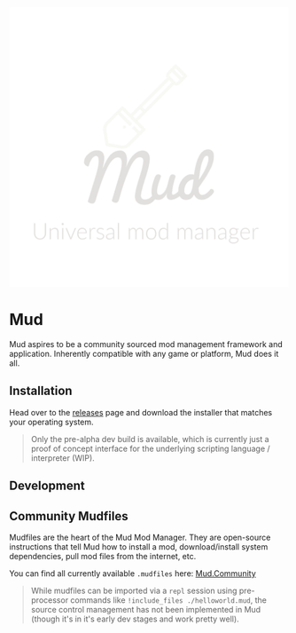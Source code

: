 ![logo](static/images/Mud_full_transparent_scaled_gw.png)

# Mud
Mud aspires to be a community sourced mod management framework and application. Inherently compatible with any game or platform, Mud does it all.



## Installation
Head over to the [releases](https://github.com/nickheyer/Mud/releases) page and download the installer that matches your operating system.

> Only the pre-alpha dev build is available, which is currently just a proof of concept interface for the underlying scripting language / interpreter (WIP).

## Development

## Community Mudfiles
Mudfiles are the heart of the Mud Mod Manager. They are open-source instructions that tell Mud how to install a mod, download/install system dependencies, pull mod files from the internet, etc.

You can find all currently available `.mudfiles` here: [Mud.Community](https://github.com/nickheyer/Mud.Community)

> While mudfiles can be imported via a `repl` session using pre-processor commands like `!include_files ./helloworld.mud`, the source control management has not been implemented in Mud (though it's in it's early dev stages and work pretty well).
